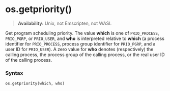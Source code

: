 # os.getpriority()

> **Availability:** Unix, not Emscripten, not WASI.

Get program scheduling priority. The value **which** is one of `PRIO_PROCESS`, `PRIO_PGRP`, or `PRIO_USER`, and **who** is interpreted relative to **which** (a process identifier for `PRIO_PROCESS`, process group identifier for `PRIO_PGRP`, and a user ID for `PRIO_USER`). A zero value for **who** denotes (respectively) the calling process, the process group of the calling process, or the real user ID of the calling process.

### Syntax

```python
os.getpriority(which, who)
```
